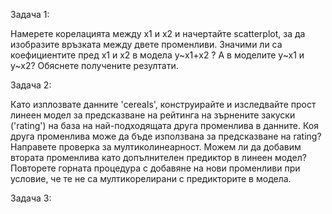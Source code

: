 Задача 1:

Намерете корелацията между х1 и х2 и начертайте scatterplot, за да изобразите връзката между двете променливи. Значими ли са коефициентите пред х1 и х2 в модела y~x1+x2 ? А в моделите y~x1 и y~x2? Обяснете получените резултати.


Задача 2:

Като изплозвате данните 'cereals', конструирайте и изследвайте прост линеен модел за предсказване на рейтинга на зърнените закуски ('rating') на база на най-подходящата друга променлива в данните. Коя друга променлива може да бъде използвана за предсказване на rating? Направете проверка за мултиколинеарност. Можем ли да добавим втората променлива като допълнителен предиктор в линеен модел? Повторете горната процедура с добавяне на нови променливи при условие, че те не са мултикорелирани с предикторите в модела.


Задача 3:

